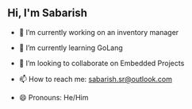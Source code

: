 ## Hi, I'm Sabarish 

- 🔭 I’m currently working on an inventory manager
- 🌱 I’m currently learning GoLang
- 👯 I’m looking to collaborate on Embedded Projects


- 📫 How to reach me: sabarish.sr@outlook.com
- 😄 Pronouns: He/Him
  <!-- - ⚡ Fun fact:
- 💬 Ask me about ...
- 🤔 I’m looking for help with FI

   ----!>
